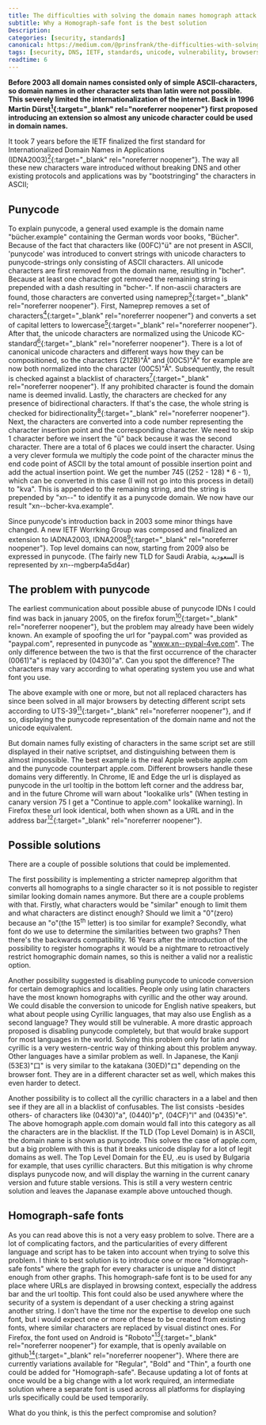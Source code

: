 ```yaml
---
title: The difficulties with solving the domain names homograph attack
subtitle: Why a Homograph-safe font is the best solution
Description:
categories: [security, standards]
canonical: https://medium.com/@prinsfrank/the-difficulties-with-solving-the-domain-names-homograph-attack-f3263d21045b
tags: [security, DNS, IETF, standards, unicode, vulnerability, browsers]
readtime: 6
---
```


**Before 2003 all domain names consisted only of simple ASCII-characters, so domain names in other character sets than latin were not possible. This severely limited the internationalization of the internet. Back in 1996 Martin Dürst[<sup>1</sup>](https://tools.ietf.org/html/draft-duerst-dns-i18n-00){:target="_blank" rel="noreferrer noopener"} first proposed introducing an extension so almost any unicode character could be used in domain names.**

It took 7 years before the IETF finalized the first standard for Internationalized Domain Names in Applications (IDNA2003)[<sup>2</sup>](https://www.ietf.org/rfc/rfc3492.txt){:target="_blank" rel="noreferrer noopener"}. The way all these new characters ware introduced without breaking DNS and other existing protocols and applications was by "bootstringing" the characters in ASCII;

## Punycode

To explain punycode, a general used example is the domain name "bücher.example" containing the German words voor books, "Bücher". Because of the fact that characters like (00FC)"ü" are not present in ASCII, 'punycode' was introduced to convert strings with unicode characters to punycode-strings only consisting of ASCII characters. All unicode characters are first removed from the domain name, resulting in "bcher". Because at least one character got removed the remaining string is prepended with a dash resulting in "bcher-". If non-ascii characters are found, those characters are converted using nameprep[<sup>3</sup>](https://tools.ietf.org/html/rfc3491){:target="_blank" rel="noreferrer noopener"}. First, Nameprep removes a set of characters[<sup>4</sup>](https://tools.ietf.org/html/rfc3454#appendix-B.1){:target="_blank" rel="noreferrer noopener"} and converts a set of capital letters to lowercase[<sup>5</sup>](https://tools.ietf.org/html/rfc3454#appendix-B.2){:target="_blank" rel="noreferrer noopener"}. After that, the unicode characters are normalized using the Unicode KC-standard[<sup>6</sup>](http://www.unicode.org/reports/tr15/){:target="_blank" rel="noreferrer noopener"}. There is a lot of canonical unicode characters and different ways how they can be compositioned, so the characters (212B)"Å" and (00C5)"Å" for example are now both normalized into the character (00C5)"Å". Subsequently, the result is checked against a blacklist of characters[<sup>7</sup>](https://tools.ietf.org/html/rfc3454#section-5){:target="_blank" rel="noreferrer noopener"}. If any prohibited character is found the domain name is deemed invalid. Lastly, the characters are checked for any presence of bidirectional characters. If that's the case, the whole string is checked for bidirectionality[<sup>8</sup>](https://tools.ietf.org/html/rfc3454#section-6){:target="_blank" rel="noreferrer noopener"}. Next, the characters are converted into a code number representing the character insertion point and the corresponding character. We need to skip 1 character before we insert the "ü" back because it was the second character. There are a total of 6 places we could insert the character. Using a very clever formula we multiply the code point of the character minus the end code point of ASCII by the total amount of possible insertion point and add the actual insertion point. We get the number 745 ((252 - 128) * 6 - 1), which can be converted in this case (I will not go into this process in detail) to "kva". This is appended to the remaining string, and the string is prepended by "xn--" to identify it as a punycode domain. We now have our result "xn--bcher-kva.example".

Since punycode's introduction back in 2003 some minor things have changed. A new IETF Worrking Group was composed and finalized an extension to IADNA2003, IDNA2008[<sup>9</sup>](https://tools.ietf.org/html/rfc5890){:target="_blank" rel="noreferrer noopener"}. Top level domains can now, starting from 2009 also be expressed in punycode. (The fairly new TLD for Saudi Arabia, السعودية is represented by xn--mgberp4a5d4ar)

## The problem with punycode

The earliest communication about possible abuse of punycode IDNs I could find was back in january 2005, on the firefox forum[<sup>10</sup>](https://bugzilla.mozilla.org/show_bug.cgi?id=279099){:target="_blank" rel="noreferrer noopener"}, but the problem may already have been widely known. An example of spoofing the url for "paypal.com" was provided as "pаypal.com", represented in punycode as "www.xn--pypal-4ve.com". The only difference between the two is that the first occurrence of the character (0061)"a" is replaced by (0430)"а". Can you spot the difference? The characters may vary according to what operating system you use and what font you use.

The above example with one or more, but not all replaced characters has since been solved in all major browsers by detecting different script sets according to UTS-39[<sup>11</sup>](http://unicode.org/reports/tr39/#Mixed_Script_Examples){:target="_blank" rel="noreferrer noopener"}, and if so, displaying the punycode representation of the domain name and not the unicode equivalent.

But domain names fully existing of characters in the same script set are still displayed in their native scriptset, and distinguishing between them is almost impossible. The best example is the real Apple website apple.com and the punycode counterpart аррӏе.com. Different browsers handle these domains very differently. In Chrome, IE and Edge the url is displayed as punycode in the url tooltip in the bottom left corner and the address bar, and in the future Chrome will warn about "lookalike urls" (When testing in canary version 75 I get a "Continue to apple.com" lookalike warning). In Firefox these url look identical, both when shown as a URL and in the address bar[<sup>12</sup>](https://bugzilla.mozilla.org/show_bug.cgi?id=1332714){:target="_blank" rel="noreferrer noopener"}.

## Possible solutions

There are a couple of possible solutions that could be implemented.

The first possibility is implementing a stricter nameprep algorithm that converts all homographs to a single character so it is not possible to register similar looking domain names anymore. But there are a couple problems with that. Firstly, what characters would be "similar" enough to limit them and what characters are distinct enough? Should we limit a "0"(zero) because an "o"(the 15<sup>th</sup> letter) is too similar for example? Secondly, what font do we use to determine the similarities between two graphs? Then there's the backwards compatibility. 16 Years after the introduction of the possibility to register homographs it would be a nightmare to retroactively restrict homographic domain names, so this is neither a valid nor a realistic option.

Another possibility suggested is disabling punycode to unicode conversion for certain demographics and localities. People only using latin characters have the most known homographs with cyrillic and the other way around. We could disable the conversion to unicode for English native speakers, but what about people using Cyrillic languages, that may also use English as a second language? They would still be vulnerable. A more drastic approach proposed is disabling punycode completely, but that would brake support for most languages in the world. Solving this problem only for latin and cyrillic is a very western-centric way of thinking about this problem anyway. Other languages have a similar problem as well. In Japanese, the Kanji (53E3)"口" is very similar to the katakana (30ED)"ロ" depending on the browser font. They are in a different character set as well, which makes this even harder to detect.

Another possibility is to collect all the cyrillic characters in a a label and then see if they are all in a blacklist of confusables. The list consists -besides others- of characters like (0430)"а", (0440)"р", (04CF)"ӏ" and (0435)"е". The above homograph аррӏе.com domain would fall into this category as all the characters are in the blacklist. If the TLD (Top Level Domain) is in ASCII, the domain name is shown as punycode. This solves the case of аррӏе.com, but a big problem with this is that it breaks unicode display for a lot of legit domains as well. The Top Level Domain for the EU, .eu is used by Bulgaria for example, that uses cyrillic characters. But this mitigation is why chrome displays punycode now, and will display the warning in the current canary version and future stable versions. This is still a very western centric solution and leaves the Japanase example above untouched though.

## Homograph-safe fonts

As you can read above this is not a very easy problem to solve. There are a lot of complicating factors, and the particularities of every different language and script has to be taken into account when trying to solve this problem. I think to best solution is to introduce one or more "Homograph-safe fonts" where the graph for every character is unique and distinct enough from other graphs. This homograph-safe font is to be used for any place where URLs are displayed in browsing context, especially the address bar and the url tooltip. This font could also be used anywhere where the security of a system is dependant of a user checking a string against another string. I don't have the time nor the expertise to develop one such font, but i would expect one or more of these to be created from existing fonts, where similar characters are replaced by visual distinct ones. For Firefox, the font used on Android is "Roboto"[<sup>13</sup>](https://design.firefox.com/photon/visuals/typography.html){:target="_blank" rel="noreferrer noopener"} for example, that is openly available on github[<sup>14</sup>](https://github.com/google/roboto){:target="_blank" rel="noreferrer noopener"}. Where there are currently variations available for "Regular", "Bold" and "Thin", a fourth one could be added for "Homograph-safe". Because updating a lot of fonts at once would be a big change with a lot work required, an intermediate solution where a separate font is used across all platforms for displaying urls specifically could be used temporarily. 

What do you think, is this the perfect compromise and solution?